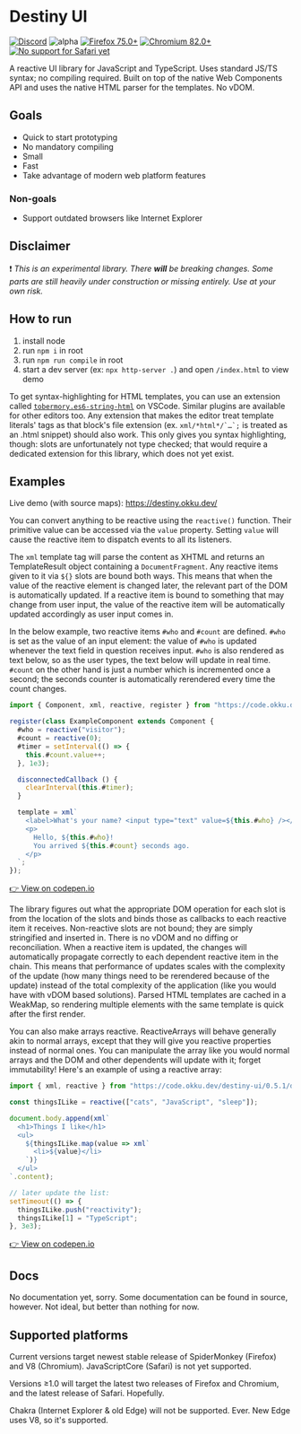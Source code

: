 # Destiny UI

[![Discord](https://img.shields.io/badge/chat-Discord-%23738ad6?logo=discord&logoColor=white "Chat on Discord")](https://discord.gg/WS7JWRj) ![alpha](https://img.shields.io/badge/-alpha-red) [![Firefox 75.0+](https://img.shields.io/badge/Firefox-75.0+-brightgreen?logo=mozilla%20firefox&logoColor=white)](https://www.mozilla.org/en-US/exp/firefox/new/) [![Chromium 82.0+](https://img.shields.io/badge/Chromium-82.0+-brightgreen?logo=google%20chrome&logoColor=white)](https://www.chromium.org/) [![No support for Safari yet](https://img.shields.io/badge/Safari-no%20support%20yet-red?logo=safari&logoColor=white)](https://www.apple.com/safari/)

A reactive UI library for JavaScript and TypeScript. Uses standard JS/TS syntax; no compiling required. Built on top of the native Web Components API and uses the native HTML parser for the templates. No vDOM.

## Goals

- Quick to start prototyping
- No mandatory compiling
- Small
- Fast
- Take advantage of modern web platform features

### Non-goals

- Support outdated browsers like Internet Explorer

## Disclaimer

❗ _This is an experimental library. There **will** be breaking changes. Some parts are still heavily under construction or missing entirely. Use at your own risk._

## How to run

1. install node
2. run `npm i` in root
3. run `npm run compile` in root
4. start a dev server (ex: `npx http-server .`) and open `/index.html` to view demo

To get syntax-highlighting for HTML templates, you can use an extension called [`tobermory.es6-string-html`](https://marketplace.visualstudio.com/items?itemName=Tobermory.es6-string-html) on VSCode. Similar plugins are available for other editors too. Any extension that makes the editor treat template literals' tags as that block's file extension (ex. ``xml/*html*/`…`;`` is treated as an .html snippet) should also work. This only gives you syntax highlighting, though: slots are unfortunately not type checked; that would require a dedicated extension for this library, which does not yet exist.

## Examples

Live demo (with source maps): https://destiny.okku.dev/

You can convert anything to be reactive using the `reactive()` function. Their primitive value can be accessed via the `value` property. Setting `value` will cause the reactive item to dispatch events to all its listeners.

The `xml` template tag will parse the content as XHTML and returns an TemplateResult object containing a `DocumentFragment`. Any reactive items given to it via `${}` slots are bound both ways. This means that when the value of the reactive element is changed later, the relevant part of the DOM is automatically updated. If a reactive item is bound to something that may change from user input, the value of the reactive item will be automatically updated accordingly as user input comes in.

In the below example, two reactive items `#who` and `#count` are defined. `#who` is set as the value of an input element: the value of `#who` is updated whenever the text field in question receives input. `#who` is also rendered as text below, so as the user types, the text below will update in real time. `#count` on the other hand is just a number which is incremented once a second; the seconds counter is automatically rerendered every time the count changes.

```js
import { Component, xml, reactive, register } from "https://code.okku.dev/destiny-ui/0.5.1/dist/mod.js";

register(class ExampleComponent extends Component {
  #who = reactive("visitor");
  #count = reactive(0);
  #timer = setInterval(() => {
    this.#count.value++;
  }, 1e3);

  disconnectedCallback () {
    clearInterval(this.#timer);
  }

  template = xml`
    <label>What's your name? <input type="text" value=${this.#who} /></label>
    <p>
      Hello, ${this.#who}!
      You arrived ${this.#count} seconds ago.
    </p>
  `;
});
```

[👉 View on codepen.io](https://codepen.io/okku/pen/MWKXMVK?editors=1010)

The library figures out what the appropriate DOM operation for each slot is from the location of the slots and binds those as callbacks to each reactive item it receives. Non-reactive slots are not bound; they are simply stringified and inserted in. There is no vDOM and no diffing or reconciliation. When a reactive item is updated, the changes will automatically propagate correctly to each dependent reactive item in the chain. This means that performance of updates scales with the complexity of the update (how many things need to be rerendered because of the update) instead of the total complexity of the application (like you would have with vDOM based solutions). Parsed HTML templates are cached in a WeakMap, so rendering multiple elements with the same template is quick after the first render.

You can also make arrays reactive. ReactiveArrays will behave generally akin to normal arrays, except that they will give you reactive properties instead of normal ones. You can manipulate the array like you would normal arrays and the DOM and other dependents will update with it; forget immutability! Here's an example of using a reactive array:

```js
import { xml, reactive } from "https://code.okku.dev/destiny-ui/0.5.1/dist/mod.js";

const thingsILike = reactive(["cats", "JavaScript", "sleep"]);

document.body.append(xml`
  <h1>Things I like</h1>
  <ul>
    ${thingsILike.map(value => xml`
      <li>${value}</li>
    `)}
  </ul>
`.content);

// later update the list:
setTimeout(() => {
  thingsILike.push("reactivity");
  thingsILike[1] = "TypeScript";
}, 3e3);
```

[👉 View on codepen.io](https://codepen.io/okku/pen/wvMXLpZ?editors=0010)

## Docs

No documentation yet, sorry. Some documentation can be found in source, however. Not ideal, but better than nothing for now.

## Supported platforms

Current versions target newest stable release of SpiderMonkey (Firefox) and V8 (Chromium). JavaScriptCore (Safari) is not yet supported.

Versions ≥1.0 will target the latest two releases of Firefox and Chromium, and the latest release of Safari. Hopefully.

Chakra (Internet Explorer & old Edge) will not be supported. Ever. New Edge uses V8, so it's supported.
